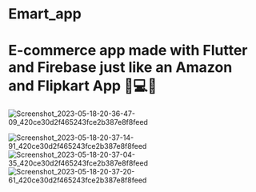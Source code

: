 # Emart_app
 
# E-commerce app made with Flutter and Firebase just like an Amazon and Flipkart App 📲💻🔥

![Screenshot_2023-05-18-20-36-47-09_420ce30d2f465243fce2b387e8f8feed](https://github.com/surajmandal99/E-Mart/assets/105273927/f236ea54-fa83-4861-919e-1dbc9aca1f63)

![Screenshot_2023-05-18-20-37-14-91_420ce30d2f465243fce2b387e8f8feed](https://github.com/surajmandal99/E-Mart/assets/105273927/2436f4c9-ea17-4bb0-8f20-bb8d068ec012)
![Screenshot_2023-05-18-20-37-04-35_420ce30d2f465243fce2b387e8f8feed](https://github.com/surajmandal99/E-Mart/assets/105273927/620a76d3-5802-4cd4-b6d3-ce8d755cb5e0)
![Screenshot_2023-05-18-20-37-20-61_420ce30d2f465243fce2b387e8f8feed](https://github.com/surajmandal99/E-Mart/assets/105273927/781d5416-6fd9-49f1-9bb3-70e5066f2552)
